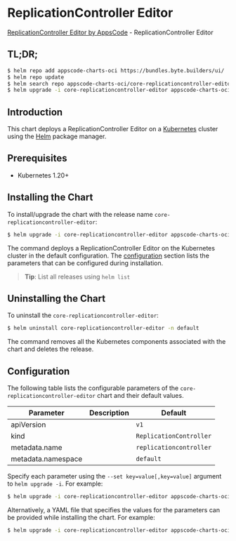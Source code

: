 # ReplicationController Editor

[ReplicationController Editor by AppsCode](https://appscode.com) - ReplicationController Editor

## TL;DR;

```bash
$ helm repo add appscode-charts-oci https://bundles.byte.builders/ui/
$ helm repo update
$ helm search repo appscode-charts-oci/core-replicationcontroller-editor --version=v0.8.0
$ helm upgrade -i core-replicationcontroller-editor appscode-charts-oci/core-replicationcontroller-editor -n default --create-namespace --version=v0.8.0
```

## Introduction

This chart deploys a ReplicationController Editor on a [Kubernetes](http://kubernetes.io) cluster using the [Helm](https://helm.sh) package manager.

## Prerequisites

- Kubernetes 1.20+

## Installing the Chart

To install/upgrade the chart with the release name `core-replicationcontroller-editor`:

```bash
$ helm upgrade -i core-replicationcontroller-editor appscode-charts-oci/core-replicationcontroller-editor -n default --create-namespace --version=v0.8.0
```

The command deploys a ReplicationController Editor on the Kubernetes cluster in the default configuration. The [configuration](#configuration) section lists the parameters that can be configured during installation.

> **Tip**: List all releases using `helm list`

## Uninstalling the Chart

To uninstall the `core-replicationcontroller-editor`:

```bash
$ helm uninstall core-replicationcontroller-editor -n default
```

The command removes all the Kubernetes components associated with the chart and deletes the release.

## Configuration

The following table lists the configurable parameters of the `core-replicationcontroller-editor` chart and their default values.

|     Parameter      | Description |              Default               |
|--------------------|-------------|------------------------------------|
| apiVersion         |             | <code>v1</code>                    |
| kind               |             | <code>ReplicationController</code> |
| metadata.name      |             | <code>replicationcontroller</code> |
| metadata.namespace |             | <code>default</code>               |


Specify each parameter using the `--set key=value[,key=value]` argument to `helm upgrade -i`. For example:

```bash
$ helm upgrade -i core-replicationcontroller-editor appscode-charts-oci/core-replicationcontroller-editor -n default --create-namespace --version=v0.8.0 --set apiVersion=v1
```

Alternatively, a YAML file that specifies the values for the parameters can be provided while
installing the chart. For example:

```bash
$ helm upgrade -i core-replicationcontroller-editor appscode-charts-oci/core-replicationcontroller-editor -n default --create-namespace --version=v0.8.0 --values values.yaml
```
